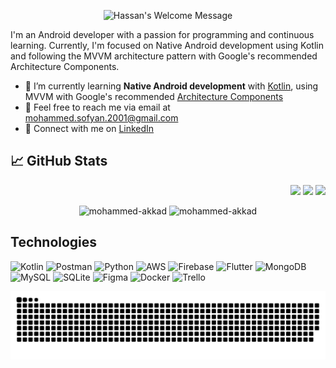 <p align="center">
  <img alt="Hassan's Welcome Message"
	 src="https://readme-typing-svg.herokuapp.com?size=30&background=45E5FF00&center=true&vCenter=true&lines=%F0%9F%91%8B%F0%9F%8F%BC+Hi+there!+I'm+Mohammed">
</p>

I'm an Android developer with a passion for programming and continuous learning. Currently, I'm focused on Native Android development using Kotlin and following the MVVM architecture pattern with Google's recommended Architecture Components.

- 🌱 I’m currently learning **Native Android development** with [Kotlin](https://kotlinlang.org), using MVVM with Google's recommended [Architecture Components](https://developer.android.com/topic/architecture)
- 📧 Feel free to reach me via email at mohammed.sofyan.2001@gmail.com
- 💼 Connect with me on [LinkedIn](https://www.linkedin.com/in/mohammed-sofyan-akkad/)

## 📈 GitHub Stats

<!-- <p align="center">
  <img src = "https://github-readme-stats.vercel.app/api?username=mohammed-akkad&theme=react&hide_border=false&include_all_commits=false&count_private=true" width="350">
  <img src = "https://github-readme-streak-stats.herokuapp.com?user=mohammed-akkad&theme=react&hide_border=false&include_all_commits=false&count_private=true" width="350">
</p> -->

<p align="right">
  <img src="https://github-readme-stats.vercel.app/api?username=mohammed-akkad&show_icons=true&theme=react&hide_border=false&include_all_commits=false&count_private=true" width="400">
	
  <img src="https://github-readme-stats.vercel.app/api/top-langs/?username=mohammed-akkad&layout=compact&theme=react&hide_border=false" width="400">
	
  <img src="https://github-readme-streak-stats.herokuapp.com?user=mohammed-akkad&theme=react&hide_border=false&include_all_commits=false&count_private=true" width="400">	
</p>

<p align="center"> <img src="https://komarev.com/ghpvc/?username=mohammed-akkad&label=Profile%20views&color=ac0000&style=plastic" alt="mohammed-akkad" />
		   <img src="https://img.shields.io/github/followers/mohammed-akkad?label=Followers&color=00aec3&style=plastic" alt="mohammed-akkad" /> </p>

## Technologies
![Kotlin](https://img.shields.io/badge/kotlin-%230095D5.svg?style=flat&logo=kotlin&logoColor=white)
![Postman](https://img.shields.io/badge/Postman-FF6C37?style=flat&logo=postman&logoColor=white)
![Python](https://img.shields.io/badge/python-3670A0?style=flat&logo=python&logoColor=ffdd54)
![AWS](https://img.shields.io/badge/AWS-%23FF9900.svg?style=flat&logo=amazon-aws&logoColor=white)
![Firebase](https://img.shields.io/badge/firebase-%23039BE5.svg?style=flat&logo=firebase)
![Flutter](https://img.shields.io/badge/Flutter-%2302569B.svg?style=flat&logo=Flutter&logoColor=white)
![MongoDB](https://img.shields.io/badge/MongoDB-%234ea94b.svg?style=flat&logo=mongodb&logoColor=white)
![MySQL](https://img.shields.io/badge/mysql-%2300f.svg?style=flat&logo=mysql&logoColor=white)
![SQLite](https://img.shields.io/badge/sqlite-%2307405e.svg?style=flat&logo=sqlite&logoColor=white)
![Figma](https://img.shields.io/badge/figma-%23F24E1E.svg?style=flat&logo=figma&logoColor=white)
![Docker](https://img.shields.io/badge/docker-%230db7ed.svg?style=flat&logo=docker&logoColor=white)
![Trello](https://img.shields.io/badge/Trello-%23026AA7.svg?style=flat&logo=Trello&logoColor=white)

![Snake animation](https://github.com/JeffersonRPM/JeffersonRPM/blob/output/github-contribution-grid-snake.svg)
